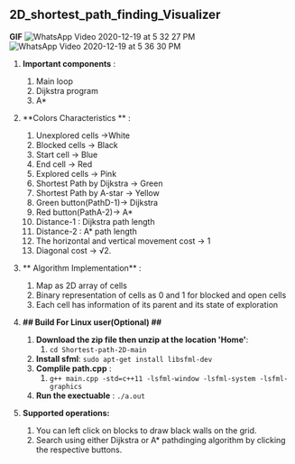 ## 2D_shortest_path_finding_Visualizer

**GIF**
![WhatsApp Video 2020-12-19 at 5 32 27 PM](https://user-images.githubusercontent.com/30202180/102689291-f2842580-4222-11eb-845f-e498a57fb349.gif)
![WhatsApp Video 2020-12-19 at 5 36 30 PM](https://user-images.githubusercontent.com/30202180/102689297-f617ac80-4222-11eb-9e7e-54350cf28538.gif)



1. **Important components** :
	1. Main loop 
	2. Dijkstra program
	3. A*

1. **Colors Characteristics ** :
	1. Unexplored cells ->White
	2. Blocked cells -> Black
	3. Start cell -> Blue
	4. End cell -> Red 
	5. Explored cells -> Pink
	6. Shortest Path by Dijkstra  -> Green
	7. Shortest Path by A-star  ->  Yellow
	8. Green button(PathD-1)-> Dijkstra
	9. Red button(PathA-2)-> A*
	10. Distance-1 : Dijkstra path length 
	11. Distance-2 : A* path length
	11. The horizontal and vertical movement cost -> 1
	12. Diagonal cost -> √2.




3. ** Algorithm Implementation** :
	1. Map as 2D array of cells
	2. Binary representation of cells as 0 and 1 for blocked and open cells
	3. Each cell has information of its parent and its state of exploration


4. **## Build For Linux user(Optional) ##**
	1. **Download the zip file then unzip at the location 'Home'**:
		1. `cd Shortest-path-2D-main` 
	2. **Install sfml**: `sudo apt-get install libsfml-dev`
	3. **Complile path.cpp** :
		1. `g++ main.cpp -std=c++11 -lsfml-window -lsfml-system -lsfml-graphics`
	4. **Run the exectuable** : `./a.out`

3. **Supported operations:**
	1.  You can left click on blocks to draw black walls on the grid.
	2.  Search using either Dijkstra or A* pathdinging algorithm by clicking the respective buttons.
